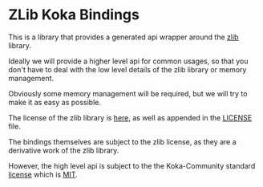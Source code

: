 # ZLib Koka Bindings

This is a library that provides a generated api wrapper around the [zlib](https://zlib.net/) library.

Ideally we will provide a higher level api for common usages, so that you don't have to deal with the low level details of the zlib library or memory management.

Obviously some memory management will be required, but we will try to make it as easy as possible.

The license of the zlib library is [here](https://zlib.net/zlib_license.html), as well as appended in the [LICENSE](./LICENSE) file.

The bindings themselves are subject to the zlib license, as they are a derivative work of the zlib library.

However, the high level api is subject to the the Koka-Community standard [license](./LICENSE) which is [MIT](https://opensource.org/licenses/MIT).